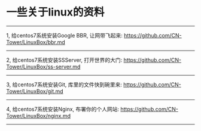 # 一些关于linux的资料

-----------------------------------------------------------------------------------------
1, 给centos7系统安装Google BBR, 让网带飞起来: https://github.com/CN-Tower/LinuxBox/bbr.md

-----------------------------------------------------------------------------------------
2, 给centos7系统安装SSServer, 打开世界的大门: https://github.com/CN-Tower/LinuxBox/ss-server.md

-----------------------------------------------------------------------------------------
3, 给centos7系统安装Git, 库里的文件快到碗里来: https://github.com/CN-Tower/LinuxBox/git.md

-----------------------------------------------------------------------------------------
4, 给centos7系统安装Nginx, 布署你的个人网站: https://github.com/CN-Tower/LinuxBox/nginx.md

-----------------------------------------------------------------------------------------
